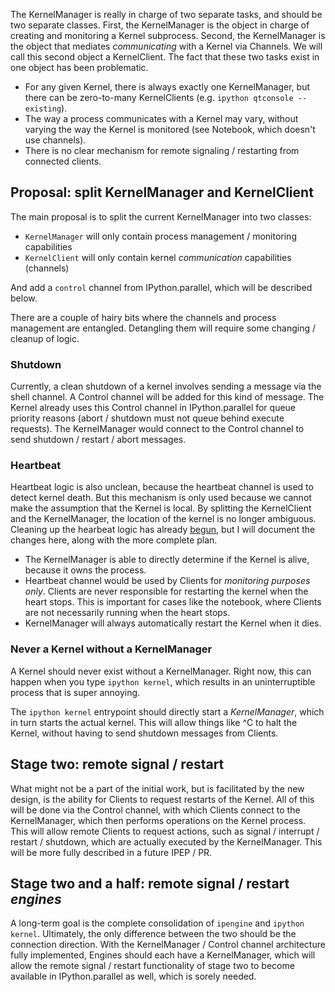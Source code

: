 The KernelManager is really in charge of two separate tasks,
and should be two separate classes.
First, the KernelManager is the object in charge of creating and monitoring
a Kernel subprocess.
Second, the KernelManager is the object that mediates *communicating* with a Kernel via Channels.
We will call this second object a KernelClient.
The fact that these two tasks exist in one object has been problematic.

- For any given Kernel, there is always exactly one KernelManager,
  but there can be zero-to-many KernelClients (e.g. `ipython qtconsole --existing`).
- The way a process communicates with a Kernel may vary,
  without varying the way the Kernel is monitored (see Notebook, which doesn't use channels).
- There is no clear mechanism for remote signaling / restarting from connected clients.


## Proposal: split KernelManager and KernelClient

The main proposal is to split the current KernelManager into two classes:

- `KernelManager` will only contain process management / monitoring capabilities
- `KernelClient` will only contain kernel *communication* capabilities (channels)

And add a `control` channel from IPython.parallel, which will be described below.

There are a couple of hairy bits where the channels and process management are entangled.
Detangling them will require some changing / cleanup of logic.


### Shutdown

Currently, a clean shutdown of a kernel involves sending a message via the shell channel.
A Control channel will be added for this kind of message.
The Kernel already uses this Control channel in IPython.parallel
for queue priority reasons (abort / shutdown must not queue behind execute requests).
The KernelManager would connect to the Control channel to send shutdown / restart / abort messages.


### Heartbeat

Heartbeat logic is also unclean, because the heartbeat channel is used to detect kernel death.
But this mechanism is only used because we cannot make the assumption that the Kernel is local.
By splitting the KernelClient and the KernelManager,
the location of the kernel is no longer ambiguous.
Cleaning up the hearbeat logic has already [begun](https://github.com/ipython/ipython/pull/2873),
but I will document the changes here, along with the more complete plan.

- The KernelManager is able to directly determine if the Kernel is alive,
  because it owns the process.
- Heartbeat channel would be used by Clients for *monitoring purposes only*.
  Clients are never responsible for restarting the kernel when the heart stops.
  This is important for cases like the notebook, where Clients are not necessarily running when the heart stops.
- KernelManager will always automatically restart the Kernel when it dies.


### Never a Kernel without a KernelManager

A Kernel should never exist without a KernelManager.
Right now, this can happen when you type `ipython kernel`,
which results in an uninterruptible process that is super annoying.

The `ipython kernel` entrypoint should directly start a *KernelManager*,
which in turn starts the actual kernel.
This will allow things like ^C to halt the Kernel,
without having to send shutdown messages from Clients.


## Stage two: remote signal / restart

What might not be a part of the initial work,
but is facilitated by the new design,
is the ability for Clients to request restarts of the Kernel.
All of this will be done via the Control channel,
with which Clients connect to the KernelManager,
which then performs operations on the Kernel process.
This will allow remote Clients to request actions,
such as signal / interrupt / restart / shutdown,
which are actually executed by the KernelManager.
This will be more fully described in a future IPEP / PR.


## Stage two and a half: remote signal / restart *engines*

A long-term goal is the complete consolidation of `ipengine` and `ipython kernel`.
Ultimately, the only difference between the two should be the connection direction.
With the KernelManager / Control channel architecture fully implemented,
Engines should each have a KernelManager,
which will allow the remote signal / restart functionality of stage two to become available
in IPython.parallel as well, which is sorely needed.
